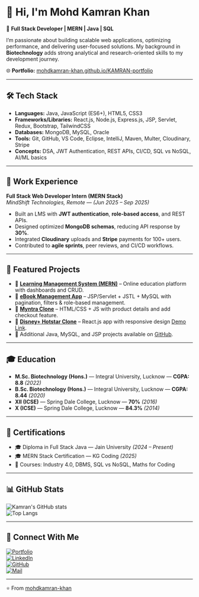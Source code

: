 # 👋 Hi, I'm Mohd Kamran Khan  

🚀 **Full Stack Developer | MERN | Java | SQL**  

I’m passionate about building scalable web applications, optimizing performance, and delivering user-focused solutions. My background in **Biotechnology** adds strong analytical and research-oriented skills to my development journey.  

🌐 **Portfolio:** [mohdkamran-khan.github.io/KAMRAN-portfolio](https://mohdkamran-khan.github.io/KAMRAN-portfolio/)  

---

## 🛠️ Tech Stack  

- **Languages:** Java, JavaScript (ES6+), HTML5, CSS3  
- **Frameworks/Libraries:** React.js, Node.js, Express.js, JSP, Servlet, Redux, Bootstrap, TailwindCSS  
- **Databases:** MongoDB, MySQL, Oracle  
- **Tools:** Git, GitHub, VS Code, Eclipse, IntelliJ, Maven, Multer, Cloudinary, Stripe  
- **Concepts:** DSA, JWT Authentication, REST APIs, CI/CD, SQL vs NoSQL, AI/ML basics  

---

## 💼 Work Experience  

**Full Stack Web Developer Intern (MERN Stack)**  
*MindShift Technologies, Remote* — *(Jun 2025 – Sep 2025)*  

- Built an LMS with **JWT authentication**, **role-based access**, and REST APIs.  
- Designed optimized **MongoDB schemas**, reducing API response by **30%**.  
- Integrated **Cloudinary** uploads and **Stripe** payments for 100+ users.  
- Contributed to **agile sprints**, peer reviews, and CI/CD workflows.  

---

## 📌 Featured Projects  

- 🔗 [**Learning Management System (MERN)**](https://github.com/mohdkamran-khan/MT) – Online education platform with dashboards and CRUD.  
- 🔗 [**eBook Management App**](https://github.com/mohdkamran-khan/Ebook) – JSP/Servlet + JSTL + MySQL with pagination, filters & role-based management. 
- 🔗 [**Myntra Clone**](https://github.com/mohdkamran-khan/Myntra_Clone) – HTML/CSS + JS with product details and add checkout feature.  
- 🔗 [**Disney+ Hotstar Clone**](https://github.com/mohdkamran-khan/HotStar-Clones) – React.js app with responsive design [Demo Link](https://hotstarclonekamran.netlify.app).  
- 🔗 Additional Java, MySQL, and JSP projects available on [GitHub](https://github.com/mohdkamran-khan).  

---

## 🎓 Education  

- **M.Sc. Biotechnology (Hons.)** — Integral University, Lucknow — **CGPA: 8.8** *(2022)*  
- **B.Sc. Biotechnology (Hons.)** — Integral University, Lucknow — **CGPA: 8.44** *(2020)*  
- **XII (ICSE)** — Spring Dale College, Lucknow — **70%** *(2016)*  
- **X (ICSE)** — Spring Dale College, Lucknow — **84.3%** *(2014)*  

---

## 📜 Certifications  

- 🎓 Diploma in Full Stack Java — Jain University *(2024 – Present)*  
- 🎓 MERN Stack Certification — KG Coding *(2025)*  
- 📘 Courses: Industry 4.0, DBMS, SQL vs NoSQL, Maths for Coding  

---

## 📊 GitHub Stats  

![Kamran's GitHub stats](https://github-readme-stats.vercel.app/api?username=mohdkamran-khan&show_icons=true&theme=radical)  
![Top Langs](https://github-readme-stats.vercel.app/api/top-langs/?username=mohdkamran-khan&layout=compact&theme=radical)  

---

## 🤝 Connect With Me  

[![Portfolio](https://img.shields.io/badge/Portfolio-333?logo=vercel&logoColor=white)](https://mohdkamran-khan.github.io/KAMRAN-portfolio/)  
[![LinkedIn](https://img.shields.io/badge/LinkedIn-blue?logo=linkedin&logoColor=white)](https://www.linkedin.com/in/mohdkamran-khan/)  
[![GitHub](https://img.shields.io/badge/GitHub-black?logo=github&logoColor=white)](https://github.com/mohdkamran-khan)  
[![Mail](https://img.shields.io/badge/Email-D14836?logo=gmail&logoColor=white)](mailto:khanmohdkamran@yahoo.com)  

---

⭐️ From [mohdkamran-khan](https://github.com/mohdkamran-khan)
